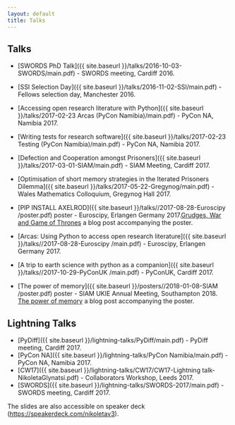 ```yaml
---
layout: default
title: Talks
---
```


Talks
-----

+ [SWORDS PhD Talk]({{ site.baseurl }}/talks/2016-10-03-SWORDS/main.pdf) - SWORDS meeting, Cardiff 2016.

+ [SSI Selection Day]({{ site.baseurl }}/talks/2016-11-02-SSI/main.pdf) - Fellows selection day, Manchester 2016.

+ [Accessing open research literature with Python]({{ site.baseurl }}/talks/2017-02-23 Arcas (PyCon Namibia)/main.pdf) -
PyCon NA, Namibia 2017.

+ [Writing tests for research software]({{ site.baseurl }}/talks/2017-02-23 Testing (PyCon Namibia)/main.pdf) - PyCon NA, Namibia 2017.

+ [Defection and Cooperation amongst Prisoners]({{ site.baseurl }}/talks/2017-03-01-SIAM/main.pdf) -
SIAM Meeting, Cardiff 2017.

+ [Optimisation of short memory strategies in the Iterated Prisoners Dilemma]({{ site.baseurl }}/talks/2017-05-22-Gregynog/main.pdf) -
Wales Mathematics Colloquium, Gregynog Hall 2017.

+ [PIP INSTALL AXELROD]({{ site.baseurl }}/talks//2017-08-28-Euroscipy
/poster.pdf) poster - Euroscipy, Erlangen Germany 2017.[Grudges, War and Game of Thrones](https://nikoleta-v3.github.io/blog/2017/08/23/grudges-war-GoT.html)
    a blog post accompanying the poster.

+ [Arcas: Using Python to access open research
literature]({{ site.baseurl }}/talks//2017-08-28-Euroscipy
/main.pdf) - Euroscipy, Erlangen Germany 2017.

+ [A trip to earth science with python as a companion]({{ site.baseurl }}/talks//2017-10-29-PyConUK
/main.pdf) - PyConUK, Cardiff 2017.

+ [The power of memory]({{ site.baseurl }}/posters//2018-01-08-SIAM
/poster.pdf) poster - SIAM UKIE Annual Meeting, Southampton 2018.
[The power of memory](https://nikoleta-v3.github.io/blog/2018/01/05/power-of-memory.html) a blog post accompanying the poster.

Lightning Talks
---------------

+ [PyDiff]({{ site.baseurl }}/lightning-talks/PyDiff/main.pdf) - PyDiff meeting, Cardiff 2017.
+ [PyCon NA]({{ site.baseurl }}/lightning-talks/PyCon Namibia/main.pdf) - PyCon NA, Namibia 2017.
+ [CW17]({{ site.baseurl }}/lightning-talks/CW17/CW17-Lightning talk-NikoletaGlynatsi.pdf) -
Collaborators Workshop, Leeds 2017.
+ [SWORDS]({{ site.baseurl }}/lightning-talks/SWORDS-2017/main.pdf) - SWORDS meeting, Cardiff 2017.



The slides are also accessible on speaker deck (<https://speakerdeck.com/nikoletav3>).